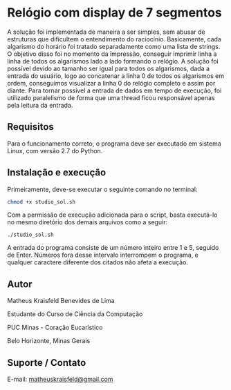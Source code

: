 # Relógio com display de 7 segmentos

A solução foi implementada de maneira a ser simples, sem abusar de estruturas que dificultem o entendimento do raciocínio. Basicamente, cada algarismo do horário foi tratado separadamente como uma lista de strings. O objetivo disso foi no momento da impressão, conseguir imprimir linha a linha de todos os algarismos lado a lado formando o relógio. A solução foi possível devido ao tamanho ser igual para todos
 os algarismos, dada a entrada do usuário, logo ao concatenar a linha 0 de todos  os algarismos em ordem, conseguimos visualizar a linha 0 do relógio completo e assim por diante. Para tornar possível a entrada de dados em tempo de execução, foi utilizado paralelismo de forma que uma thread ficou responsável apenas pela leitura da entrada.

## Requisitos

Para o funcionamento correto, o programa deve ser executado em sistema Linux, com versão 2.7 do Python.

## Instalação e execução

Primeiramente, deve-se executar o seguinte comando no terminal:

```bash
chmod +x studio_sol.sh
```
Com a permissão de execução adicionada para o script, basta executá-lo no mesmo diretório dos demais arquivos como a seguir:

```
./studio_sol.sh
```
A entrada do programa consiste de um número inteiro entre 1 e 5, seguido de Enter. Números fora desse intervalo interrompem o programa, e qualquer caractere diferente dos citados não afeta a execução.

## Autor
Matheus Kraisfeld Benevides de Lima
 
Estudante do Curso de Ciência da Computação

PUC Minas - Coração Eucarístico

Belo Horizonte, Minas Gerais

## Suporte / Contato
E-mail: matheuskraisfeld@gmail.com


